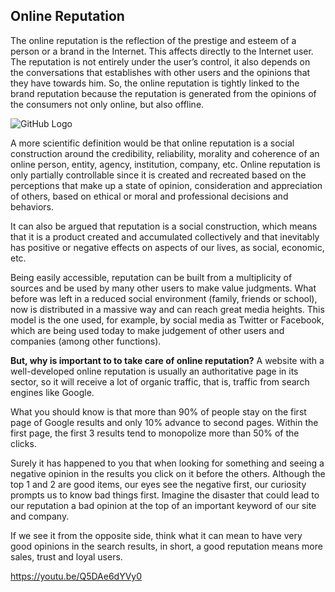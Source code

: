 ## Online Reputation

The online reputation is the reflection of the prestige and esteem of a person or a brand in the Internet. This affects directly to the Internet user. The reputation is not entirely under the user’s control, it also depends on the conversations that establishes with other users and the opinions that they have towards him. So, the online reputation is tightly linked to the brand reputation because the reputation is generated from the opinions of the consumers not only online, but also offline.

![GitHub Logo](http://resilientdigital.com/wp-content/uploads/2015/05/reputation-management.png)

A more scientific definition would be that online reputation is a social construction around the credibility, reliability, morality and coherence of an online person, entity, agency, institution, company, etc. Online reputation is only partially controllable since it is created and recreated based on the perceptions that make up a state of opinion, consideration and appreciation of others, based on ethical or moral and professional decisions and behaviors.

It can also be argued that reputation is a social construction, which means that it is a product created and accumulated collectively and that inevitably has positive or negative effects on aspects of our lives, as social, economic, etc.

Being easily accessible, reputation can be built from a multiplicity of sources and be used by many other users to make value judgments. What before was left in a reduced social environment (family, friends or school), now is distributed in a massive way and can reach great media heights. This model is the one used, for example, by social media as Twitter or Facebook, which are being used today to make judgement of other users and companies (among other functions). 

**But, why is important to to take care of online reputation?** 
A website with a well-developed online reputation is usually an authoritative page in its sector, so it will receive a lot of organic traffic, that is, traffic from search engines like Google.

What you should know is that more than 90% of people stay on the first page of Google results and only 10% advance to second pages. Within the first page, the first 3 results tend to monopolize more than 50% of the clicks.

Surely it has happened to you that when looking for something and seeing a negative opinion in the results you click on it before the others. Although the top 1 and 2 are good items, our eyes see the negative first, our curiosity prompts us to know bad things first. Imagine the disaster that could lead to our reputation a bad opinion at the top of an important keyword of our site and company.

If we see it from the opposite side, think what it can mean to have very good opinions in the search results, in short, a good reputation means more sales, trust and loyal users.

https://youtu.be/Q5DAe6dYVy0